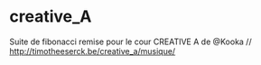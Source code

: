 # creative_A
Suite de fibonacci
remise pour le cour CREATIVE A de @Kooka
// http://timotheeserck.be/creative_a/musique/
